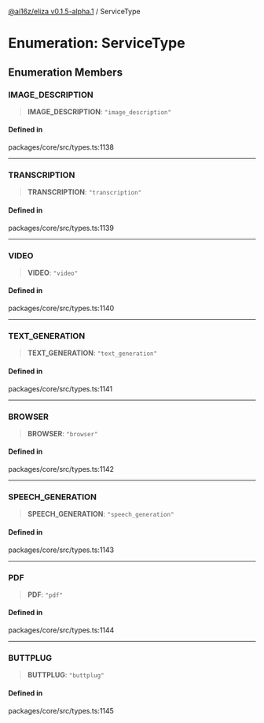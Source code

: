 [@ai16z/eliza v0.1.5-alpha.1](../index.md) / ServiceType

# Enumeration: ServiceType

## Enumeration Members

### IMAGE\_DESCRIPTION

> **IMAGE\_DESCRIPTION**: `"image_description"`

#### Defined in

packages/core/src/types.ts:1138

***

### TRANSCRIPTION

> **TRANSCRIPTION**: `"transcription"`

#### Defined in

packages/core/src/types.ts:1139

***

### VIDEO

> **VIDEO**: `"video"`

#### Defined in

packages/core/src/types.ts:1140

***

### TEXT\_GENERATION

> **TEXT\_GENERATION**: `"text_generation"`

#### Defined in

packages/core/src/types.ts:1141

***

### BROWSER

> **BROWSER**: `"browser"`

#### Defined in

packages/core/src/types.ts:1142

***

### SPEECH\_GENERATION

> **SPEECH\_GENERATION**: `"speech_generation"`

#### Defined in

packages/core/src/types.ts:1143

***

### PDF

> **PDF**: `"pdf"`

#### Defined in

packages/core/src/types.ts:1144

***

### BUTTPLUG

> **BUTTPLUG**: `"buttplug"`

#### Defined in

packages/core/src/types.ts:1145
